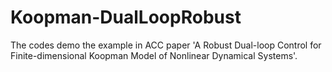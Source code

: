 # Koopman-DualLoopRobust
The codes demo the example in ACC paper 'A Robust Dual-loop Control for Finite-dimensional Koopman Model of
Nonlinear Dynamical Systems'. 
